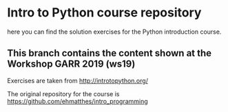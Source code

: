 # Intro to Python course repository

here you can find the solution exercises for the Python introduction course.

## This branch contains the content shown at the Workshop GARR 2019 (ws19)

Exercises are taken from http://introtopython.org/

The original repository for the course is https://github.com/ehmatthes/intro_programming

